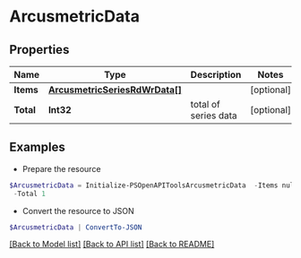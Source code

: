# ArcusmetricData
## Properties

Name | Type | Description | Notes
------------ | ------------- | ------------- | -------------
**Items** | [**ArcusmetricSeriesRdWrData[]**](ArcusmetricSeriesRdWrData.md) |  | [optional] 
**Total** | **Int32** | total of series data | [optional] 

## Examples

- Prepare the resource
```powershell
$ArcusmetricData = Initialize-PSOpenAPIToolsArcusmetricData  -Items null `
 -Total 1
```

- Convert the resource to JSON
```powershell
$ArcusmetricData | ConvertTo-JSON
```

[[Back to Model list]](../README.md#documentation-for-models) [[Back to API list]](../README.md#documentation-for-api-endpoints) [[Back to README]](../README.md)

